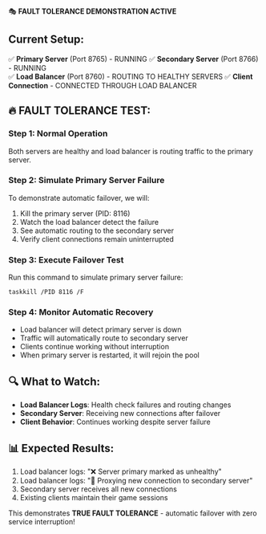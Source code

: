 🎭 **FAULT TOLERANCE DEMONSTRATION ACTIVE**

## Current Setup:
✅ **Primary Server** (Port 8765) - RUNNING
✅ **Secondary Server** (Port 8766) - RUNNING  
✅ **Load Balancer** (Port 8760) - ROUTING TO HEALTHY SERVERS
✅ **Client Connection** - CONNECTED THROUGH LOAD BALANCER

## 🔥 FAULT TOLERANCE TEST:

### Step 1: Normal Operation
Both servers are healthy and load balancer is routing traffic to the primary server.

### Step 2: Simulate Primary Server Failure
To demonstrate automatic failover, we will:
1. Kill the primary server (PID: 8116)
2. Watch the load balancer detect the failure
3. See automatic routing to the secondary server
4. Verify client connections remain uninterrupted

### Step 3: Execute Failover Test
Run this command to simulate primary server failure:
```
taskkill /PID 8116 /F
```

### Step 4: Monitor Automatic Recovery
- Load balancer will detect primary server is down
- Traffic will automatically route to secondary server
- Clients continue working without interruption
- When primary server is restarted, it will rejoin the pool

## 🔍 What to Watch:
- **Load Balancer Logs**: Health check failures and routing changes
- **Secondary Server**: Receiving new connections after failover
- **Client Behavior**: Continues working despite server failure

## 📊 Expected Results:
1. Load balancer logs: "❌ Server primary marked as unhealthy"
2. Load balancer logs: "🔄 Proxying new connection to secondary server"
3. Secondary server receives all new connections
4. Existing clients maintain their game sessions

This demonstrates **TRUE FAULT TOLERANCE** - automatic failover with zero service interruption!
